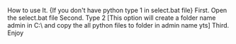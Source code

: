 How to use It.
{If you don't have python type 1 in select.bat file}
First. Open the select.bat file
Second. Type 2 [This option will create a folder name admin in C:\ and copy the all python files to folder in admin name yts]
Third. Enjoy